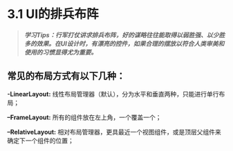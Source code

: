 # 3.1 UI的排兵布阵

>##### 学习Tips：行军打仗讲求排兵布阵，好的谋略往往能取得以弱胜强、以少胜多的效果。在UI设计时，有漂亮的控件，如果合理的摆放以符合人类审美和使用的习惯显得尤为重要。

## 常见的布局方式有以下几种：

**-LinearLayout:** 线性布局管理器（默认），分为水平和垂直两种，只能进行单行布局；

**–FrameLayout:** 所有的组件放在左上角，一个覆盖一个；

**–RelativeLayout:**  相对布局管理器，更具最近一个视图组件，或是顶层父组件来确定下一个组件的位置；